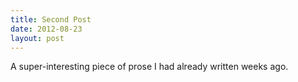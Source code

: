 ```yaml
---
title: Second Post
date: 2012-08-23
layout: post
---
```


A super-interesting piece of prose I had already written weeks ago.